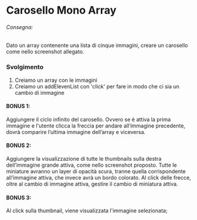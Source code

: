 # Carosello Mono Array

###### Consegna:

Dato un array contenente una lista di cinque immagini, creare un carosello come nello screenshot allegato.

### Svolgimento

1. Creiamo un array con le immagini
2. Creiamo un addElevenList con 'click' per fare in modo che ci sia un cambio di immagine

#### BONUS 1:

Aggiungere il ciclo infinito del carosello. Ovvero se è attiva la prima immagine e l'utente clicca la freccia per andare all’immagine precedente, dovrà comparire l’ultima immagine dell’array e viceversa.

#### BONUS 2:

Aggiungere la visualizzazione di tutte le thumbnails sulla destra dell’immagine grande attiva, come nello screenshot proposto. Tutte le miniature avranno un layer di opacità scura, tranne quella corrispondente all’immagine attiva, che invece avrà un bordo colorato.
Al click delle frecce, oltre al cambio di immagine attiva, gestire il cambio di miniatura attiva.

#### BONUS 3:

Al click sulla thumbnail, viene visualizzata l'immagine selezionata;
